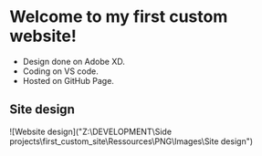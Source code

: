 # Welcome to my first custom website!

* Design done on Adobe XD.
* Coding on VS code.
* Hosted on GitHub Page.

## Site design
![Website design]("Z:\DEVELOPMENT\Side projects\first_custom_site\Ressources\PNG\Images\Site design")
